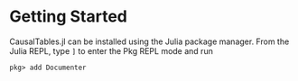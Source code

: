 # Getting Started

CausalTables.jl can be installed using the Julia package manager.
From the Julia REPL, type `]` to enter the Pkg REPL mode and run

```
pkg> add Documenter
```